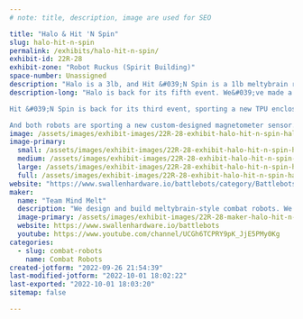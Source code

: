 ```yaml
---
# note: title, description, image are used for SEO

title: "Halo & Hit 'N Spin"
slug: halo-hit-n-spin
permalink: /exhibits/halo-hit-n-spin/
exhibit-id: 22R-28
exhibit-zone: "Robot Ruckus (Spirit Building)"
space-number: Unassigned
description: "Halo is a 3lb, and Hit &#039;N Spin is a 1lb meltybrain robot."
description-long: "Halo is back for its fifth event. We&#039;ve made a number of mechanical improvements, including custom hub motor wheels and shatter-proof TPU enclosures. This time it wont explode for sure!

Hit &#039;N Spin is back for its third event, sporting a new TPU enclosure. A new traction control algorithm should reduce the traction issues seen last year.

And both robots are sporting a new custom-designed magnetometer sensor. This serves as an all-in-one heading sensor that should prove more reliable than any meltybrain fielded before."
image: /assets/images/exhibit-images/22R-28-exhibit-halo-hit-n-spin-halo-open-large.jpg
image-primary: 
  small: /assets/images/exhibit-images/22R-28-exhibit-halo-hit-n-spin-halo-open-small.jpg
  medium: /assets/images/exhibit-images/22R-28-exhibit-halo-hit-n-spin-halo-open-medium.jpg
  large: /assets/images/exhibit-images/22R-28-exhibit-halo-hit-n-spin-halo-open-large.jpg
  full: /assets/images/exhibit-images/22R-28-exhibit-halo-hit-n-spin-halo-open-full.jpg
website: "https://www.swallenhardware.io/battlebots/category/Battlebots"
maker: 
  name: "Team Mind Melt"
  description: "We design and build meltybrain-style combat robots. We custom design custom parts and electronics, striving to advance the state-of-the-art for this kind of robot."
  image-primary: /assets/images/exhibit-images/22R-28-maker-halo-hit-n-spin-mind-melt-final-medium.png
  website: https://www.swallenhardware.io/battlebots
  youtube: https://www.youtube.com/channel/UCGh6TCPRY9pK_JjE5PMy0Kg
categories: 
  - slug: combat-robots
    name: Combat Robots
created-jotform: "2022-09-26 21:54:39"
last-modified-jotform: "2022-10-01 18:02:22"
last-exported: "2022-10-01 18:03:20"
sitemap: false

---
```


